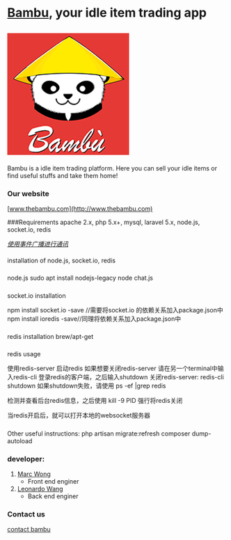 # [Bambu](http://www.thebambu.com), your idle item trading app

![Bambu](https://github.com/LeonardoWang/Bambu/blob/master/public/img/favicon.ico)
---

Bambu is a idle item trading platform. Here you can sell your idle items or find useful stuffs and take them home! 

### Our website
[www.thebambu.com](http://www.thebambu.com) 


###Requirements
apache 2.x, php 5.x+, mysql, laravel 5.x, node.js, socket.io, redis

*[使用事件广播进行通讯](https://segmentfault.com/a/1190000002921506)*


####
installation of node.js, socket.io, redis

#####
node.js
sudo apt install nodejs-legacy
node chat.js

#####
socket.io installation

npm install socket.io -save //需要将socket.io 的依赖关系加入package.json中 
npm install ioredis -save//同理将依赖关系加入package.json中 

#####
redis installation
brew/apt-get

#####
redis usage

使用redis-server 启动redis 
如果想要关闭redis-server 请在另一个terminal中输入redis-cli 登录redis的客户端，之后输入shutdown 关闭redis-server: redis-cli shutdown
如果shutdown失败，请使用 ps -ef |grep redis

检测并查看后台redis信息，之后使用 kill -9 PID 强行将redis关闭 

当redis开启后，就可以打开本地的websocket服务器 

#####
Other useful instructions:
php artisan migrate:refresh
composer dump-autoload

### developer:
1. [Marc Wong](https://github.com/MarcWong) 
	* Front end enginer
2. [Leonardo Wang](https://github.com/LeonardoWang)
	* Back end enginer

### Contact us
[contact bambu](mailto:brucewayne@pku.edu.cn) 
